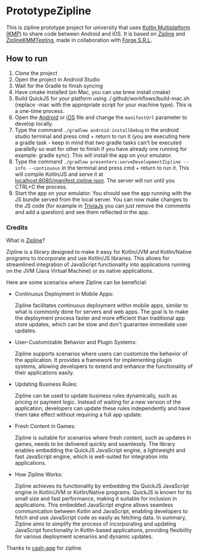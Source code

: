 # PrototypeZipline
This is zipline prototype project for university that uses [Kotlin Multiplatform (KMP)](https://www.jetbrains.com/help/kotlin-multiplatform-dev/get-started.html) to share code between Android and iOS. 
It is based on [Zipline](https://github.com/cashapp/zipline) and [ZiplineKMMTesting](https://github.com/Akshatji800/ziplinekmmtesting), made in collaboration with [Forge S.R.L](https://github.com/Forge-Srl).

## How to run
1. Clone the project
2. Open the project in Android Studio
3. Wait for the Gradle to finish syncing
4. Have cmake installed (on Mac, you can use brew install cmake)
5. Build QuickJS for your platform using ./.github/workflows/build-mac.sh (replace -mac with the appropriate script for your machine type). This is a one-time process.
6. Open the [Android](presenters/src/androidMain/kotlin/it/uninsubria/prototype/android.kt) or [iOS](presenters/src/iosMain/kotlin/it/uninsubria/prototype/Platform.ios.kt) file and change the `manifestUrl` parameter to develop locally.
7. Type the command ` ./gradlew android:installDebug ` in the android studio terminal and press cmd + return to run it (you are executing here a gradle task - keep in mind that two gradle tasks can't be executed parallelly so wait for other to finish if you have already one running for example: gradle sync). This will install the app on your emulator.
8. Type the command ` ./gradlew presenters:serveDevelopmentZipline --info --continuous ` in the terminal and press cmd + return to run it. This will compile Kotlin/JS and serve it at [localhost:8080/manifest.zipline.json](http://localhost:8080/manifest.zipline.json). The server will run until you CTRL+C the process.
9. Start the app on your emulator. You should see the app running with the JS bundle served from the local server. You can now make changes to the JS code (for example in [TriviaJs](presenters/src/jsMain/kotlin/it/uninsubria/prototype/TriviaJs.kt) you can just remove the comments and add a question) and see them reflected in the app.

### Credits
What is [Zipline](https://github.com/cashapp/zipline)?

Zipline is a library designed to make it easy for Kotlin/JVM and Kotlin/Native programs to incorporate and use Kotlin/JS libraries. This allows for streamlined integration of JavaScript functionality into applications running on the JVM (Java Virtual Machine) or as native applications.

Here are some scenarios where Zipline can be beneficial:

- Continuous Deployment in Mobile Apps:

  Zipline facilitates continuous deployment within mobile apps, similar to what is commonly done for servers and web apps.
  The goal is to make the deployment process faster and more efficient than traditional app store updates, which can be slow and don't guarantee immediate user updates.

- User-Customizable Behavior and Plugin Systems:

  Zipline supports scenarios where users can customize the behavior of the application.
  It provides a framework for implementing plugin systems, allowing developers to extend and enhance the functionality of their applications easily.

- Updating Business Rules:

  Zipline can be used to update business rules dynamically, such as pricing or payment logic.
  Instead of waiting for a new version of the application, developers can update these rules independently and have them take effect without requiring a full app update.

- Fresh Content in Games:

  Zipline is suitable for scenarios where fresh content, such as updates in games, needs to be delivered quickly and seamlessly.
  The library enables embedding the QuickJS JavaScript engine, a lightweight and fast JavaScript engine, which is well-suited for integration into applications.

- How Zipline Works:

  Zipline achieves its functionality by embedding the QuickJS JavaScript engine in Kotlin/JVM or Kotlin/Native programs.
  QuickJS is known for its small size and fast performance, making it suitable for inclusion in applications.
  This embedded JavaScript engine allows seamless communication between Kotlin and JavaScript, enabling developers to fetch and use JavaScript code as easily as fetching data.
  In summary, Zipline aims to simplify the process of incorporating and updating JavaScript functionality in Kotlin-based applications, providing flexibility for various deployment scenarios and dynamic updates.

Thanks to [cash-app](https://github.com/cashapp) for zipline.